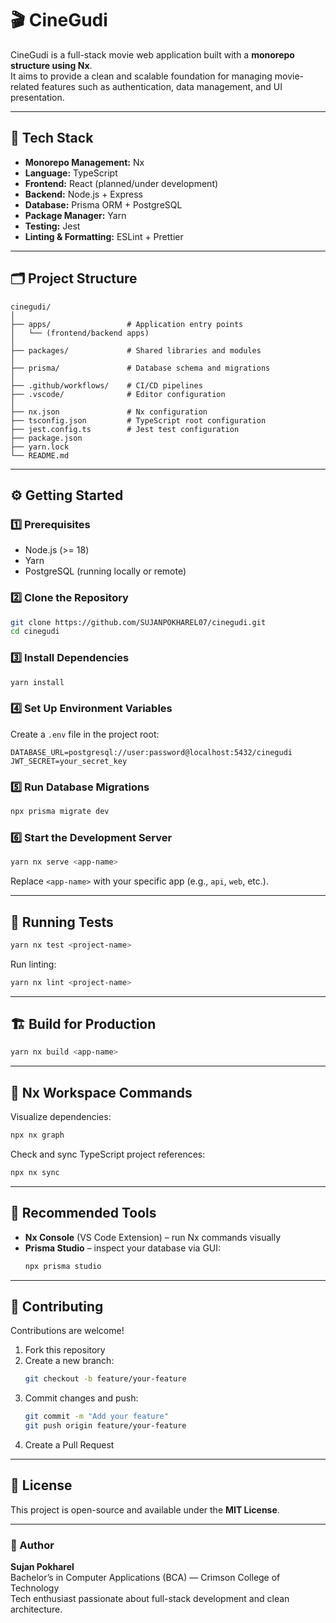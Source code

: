 
# 🎬 CineGudi

CineGudi is a full-stack movie web application built with a **monorepo structure using Nx**.  
It aims to provide a clean and scalable foundation for managing movie-related features such as authentication, data management, and UI presentation.

---

## 🚀 Tech Stack

- **Monorepo Management:** Nx  
- **Language:** TypeScript  
- **Frontend:** React (planned/under development)  
- **Backend:** Node.js + Express  
- **Database:** Prisma ORM + PostgreSQL  
- **Package Manager:** Yarn  
- **Testing:** Jest  
- **Linting & Formatting:** ESLint + Prettier  

---

## 🗂 Project Structure

```
cinegudi/
│
├── apps/                 # Application entry points
│   └── (frontend/backend apps)
│
├── packages/             # Shared libraries and modules
│
├── prisma/               # Database schema and migrations
│
├── .github/workflows/    # CI/CD pipelines
├── .vscode/              # Editor configuration
│
├── nx.json               # Nx configuration
├── tsconfig.json         # TypeScript root configuration
├── jest.config.ts        # Jest test configuration
├── package.json
├── yarn.lock
└── README.md
```

---

## ⚙️ Getting Started

### 1️⃣ Prerequisites
- Node.js (>= 18)
- Yarn
- PostgreSQL (running locally or remote)

### 2️⃣ Clone the Repository
```bash
git clone https://github.com/SUJANPOKHAREL07/cinegudi.git
cd cinegudi
```

### 3️⃣ Install Dependencies
```bash
yarn install
```

### 4️⃣ Set Up Environment Variables
Create a `.env` file in the project root:
```env
DATABASE_URL=postgresql://user:password@localhost:5432/cinegudi
JWT_SECRET=your_secret_key
```

### 5️⃣ Run Database Migrations
```bash
npx prisma migrate dev
```

### 6️⃣ Start the Development Server
```bash
yarn nx serve <app-name>
```

Replace `<app-name>` with your specific app (e.g., `api`, `web`, etc.).

---

## 🧪 Running Tests
```bash
yarn nx test <project-name>
```

Run linting:
```bash
yarn nx lint <project-name>
```

---

## 🏗 Build for Production
```bash
yarn nx build <app-name>
```

---

## 🧠 Nx Workspace Commands

Visualize dependencies:
```bash
npx nx graph
```

Check and sync TypeScript project references:
```bash
npx nx sync
```

---

## 🧩 Recommended Tools

- **Nx Console** (VS Code Extension) – run Nx commands visually  
- **Prisma Studio** – inspect your database via GUI:
  ```bash
  npx prisma studio
  ```

---

## 🤝 Contributing

Contributions are welcome!

1. Fork this repository  
2. Create a new branch:  
   ```bash
   git checkout -b feature/your-feature
   ```  
3. Commit changes and push:  
   ```bash
   git commit -m "Add your feature"
   git push origin feature/your-feature
   ```  
4. Create a Pull Request  

---

## 📜 License

This project is open-source and available under the **MIT License**.

---

### 👤 Author
**Sujan Pokharel**  
Bachelor’s in Computer Applications (BCA) — Crimson College of Technology  
Tech enthusiast passionate about full-stack development and clean architecture.
